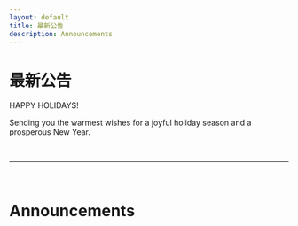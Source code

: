 ```yaml
---
layout: default
title: 最新公告
description: Announcements
---
```


# 最新公告

HAPPY HOLIDAYS!

Sending you the warmest wishes for a joyful holiday season and a prosperous New Year.

<br>

---

<br>

# Announcements